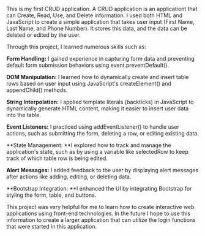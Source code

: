 This is my first CRUD application. A CRUD application is an applicationt that can Create, Read, Use, and Delete information. I used both HTML and JavaScript to create a simple application that takes user input (First Name, Last Name, and Phone Number). It stores this data, and the data can be deleted or edited by the user.

Through this project, I learned numerous skills such as:

**Form Handling:** I gained experience in capturing form data and preventing default form submission behaviors using event.preventDefault().

**DOM Manipulation:** I learned how to dynamically create and insert table rows based on user input using JavaScript's createElement() and appendChild() methods.

**String Interpolation:** I applied template literals (backticks) in JavaScript to dynamically generate HTML content, making it easier to insert user data into the table.

**Event Listeners:** I practiced using addEventListener() to handle user actions, such as submitting the form, deleting a row, or editing existing data.

**State Management: **I explored how to track and manage the application's state, such as by using a variable like selectedRow to keep track of which table row is being edited.

**Alert Messages:** I added feedback to the user by displaying alert messages after actions like adding, editing, or deleting data.

**Bootstrap Integration: **I enhanced the UI by integrating Bootstrap for styling the form, table, and buttons.

This project was very helpful for me to learn how to create interactive web applications using front-end technologies. In the future I hope to use this information to create a larger application that can utilize the login functions that were started in this application.

